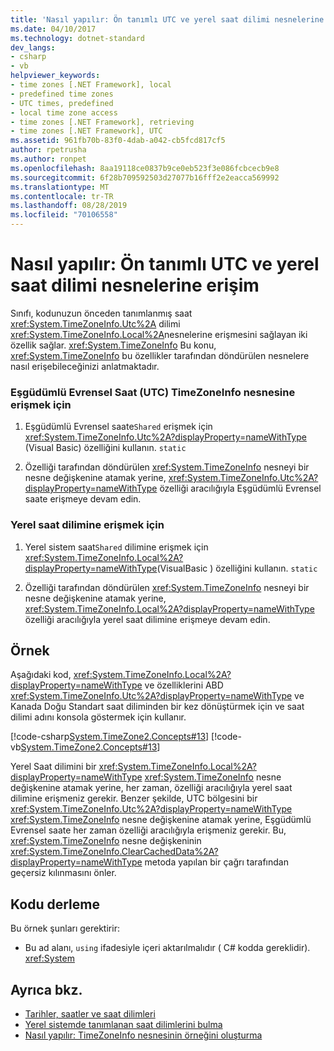 ```yaml
---
title: 'Nasıl yapılır: Ön tanımlı UTC ve yerel saat dilimi nesnelerine erişim'
ms.date: 04/10/2017
ms.technology: dotnet-standard
dev_langs:
- csharp
- vb
helpviewer_keywords:
- time zones [.NET Framework], local
- predefined time zones
- UTC times, predefined
- local time zone access
- time zones [.NET Framework], retrieving
- time zones [.NET Framework], UTC
ms.assetid: 961fb70b-83f0-4dab-a042-cb5fcd817cf5
author: rpetrusha
ms.author: ronpet
ms.openlocfilehash: 8aa19118ce0837b9ce0eb523f3e086fcbcecb9e8
ms.sourcegitcommit: 6f28b709592503d27077b16fff2e2eacca569992
ms.translationtype: MT
ms.contentlocale: tr-TR
ms.lasthandoff: 08/28/2019
ms.locfileid: "70106558"
---
```

# <a name="how-to-access-the-predefined-utc-and-local-time-zone-objects"></a>Nasıl yapılır: Ön tanımlı UTC ve yerel saat dilimi nesnelerine erişim

Sınıfı, kodunuzun önceden tanımlanmış saat <xref:System.TimeZoneInfo.Utc%2A> dilimi <xref:System.TimeZoneInfo.Local%2A>nesnelerine erişmesini sağlayan iki özellik sağlar. <xref:System.TimeZoneInfo> Bu konu, <xref:System.TimeZoneInfo> bu özellikler tarafından döndürülen nesnelere nasıl erişebileceğinizi anlatmaktadır.

### <a name="to-access-the-coordinated-universal-time-utc-timezoneinfo-object"></a>Eşgüdümlü Evrensel Saat (UTC) TimeZoneInfo nesnesine erişmek için

1. Eşgüdümlü Evrensel saate`Shared` erişmek için <xref:System.TimeZoneInfo.Utc%2A?displayProperty=nameWithType> (Visual Basic) özelliğini kullanın. `static`

2. Özelliği tarafından döndürülen <xref:System.TimeZoneInfo> nesneyi bir nesne değişkenine atamak yerine, <xref:System.TimeZoneInfo.Utc%2A?displayProperty=nameWithType> özelliği aracılığıyla Eşgüdümlü Evrensel saate erişmeye devam edin.

### <a name="to-access-the-local-time-zone"></a>Yerel saat dilimine erişmek için

1. Yerel sistem saat`Shared` dilimine erişmek için <xref:System.TimeZoneInfo.Local%2A?displayProperty=nameWithType>(VisualBasic ) özelliğini kullanın. `static`

2. Özelliği tarafından döndürülen <xref:System.TimeZoneInfo> nesneyi bir nesne değişkenine atamak yerine, <xref:System.TimeZoneInfo.Local%2A?displayProperty=nameWithType> özelliği aracılığıyla yerel saat dilimine erişmeye devam edin.

## <a name="example"></a>Örnek

Aşağıdaki kod, <xref:System.TimeZoneInfo.Local%2A?displayProperty=nameWithType> ve özelliklerini ABD <xref:System.TimeZoneInfo.Utc%2A?displayProperty=nameWithType> ve Kanada Doğu Standart saat diliminden bir kez dönüştürmek için ve saat dilimi adını konsola göstermek için kullanır.

[!code-csharp[System.TimeZone2.Concepts#13](../../../samples/snippets/csharp/VS_Snippets_CLR_System/system.TimeZone2.Concepts/CS/TimeZone2Concepts.cs#13)]
[!code-vb[System.TimeZone2.Concepts#13](../../../samples/snippets/visualbasic/VS_Snippets_CLR_System/system.TimeZone2.Concepts/VB/TimeZone2Concepts.vb#13)]

Yerel Saat dilimini bir <xref:System.TimeZoneInfo.Local%2A?displayProperty=nameWithType> <xref:System.TimeZoneInfo> nesne değişkenine atamak yerine, her zaman, özelliği aracılığıyla yerel saat dilimine erişmeniz gerekir. Benzer şekilde, UTC bölgesini bir <xref:System.TimeZoneInfo.Utc%2A?displayProperty=nameWithType> <xref:System.TimeZoneInfo> nesne değişkenine atamak yerine, Eşgüdümlü Evrensel saate her zaman özelliği aracılığıyla erişmeniz gerekir. Bu, <xref:System.TimeZoneInfo> nesne değişkeninin <xref:System.TimeZoneInfo.ClearCachedData%2A?displayProperty=nameWithType> metoda yapılan bir çağrı tarafından geçersiz kılınmasını önler.

## <a name="compiling-the-code"></a>Kodu derleme

Bu örnek şunları gerektirir:

- Bu ad alanı, `using` ifadesiyle içeri aktarılmalıdır ( C# kodda gereklidir). <xref:System>

## <a name="see-also"></a>Ayrıca bkz.

- [Tarihler, saatler ve saat dilimleri](../../../docs/standard/datetime/index.md)
- [Yerel sistemde tanımlanan saat dilimlerini bulma](../../../docs/standard/datetime/finding-the-time-zones-on-local-system.md)
- [Nasıl yapılır: TimeZoneInfo nesnesinin örneğini oluşturma](../../../docs/standard/datetime/instantiate-time-zone-info.md)
